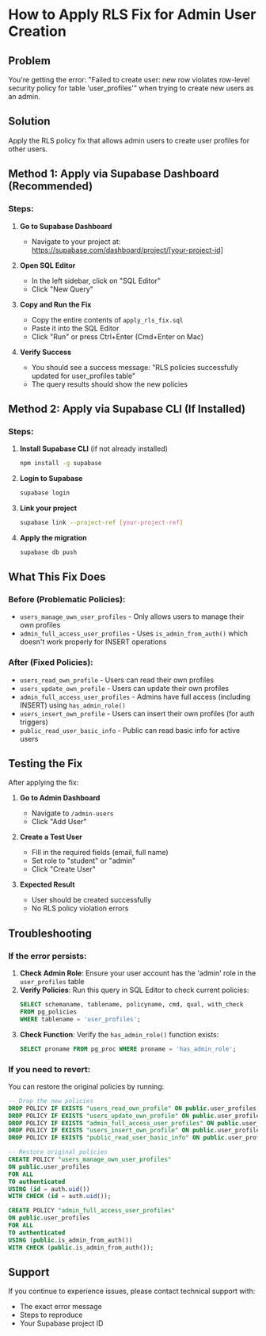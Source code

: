 # How to Apply RLS Fix for Admin User Creation

## Problem
You're getting the error: "Failed to create user: new row violates row-level security policy for table 'user_profiles'" when trying to create new users as an admin.

## Solution
Apply the RLS policy fix that allows admin users to create user profiles for other users.

## Method 1: Apply via Supabase Dashboard (Recommended)

### Steps:
1. **Go to Supabase Dashboard**
   - Navigate to your project at: https://supabase.com/dashboard/project/[your-project-id]

2. **Open SQL Editor**
   - In the left sidebar, click on "SQL Editor"
   - Click "New Query"

3. **Copy and Run the Fix**
   - Copy the entire contents of `apply_rls_fix.sql`
   - Paste it into the SQL Editor
   - Click "Run" or press Ctrl+Enter (Cmd+Enter on Mac)

4. **Verify Success**
   - You should see a success message: "RLS policies successfully updated for user_profiles table"
   - The query results should show the new policies

## Method 2: Apply via Supabase CLI (If Installed)

### Steps:
1. **Install Supabase CLI** (if not already installed)
   ```bash
   npm install -g supabase
   ```

2. **Login to Supabase**
   ```bash
   supabase login
   ```

3. **Link your project**
   ```bash
   supabase link --project-ref [your-project-ref]
   ```

4. **Apply the migration**
   ```bash
   supabase db push
   ```

## What This Fix Does

### Before (Problematic Policies):
- `users_manage_own_user_profiles` - Only allows users to manage their own profiles
- `admin_full_access_user_profiles` - Uses `is_admin_from_auth()` which doesn't work properly for INSERT operations

### After (Fixed Policies):
- `users_read_own_profile` - Users can read their own profiles
- `users_update_own_profile` - Users can update their own profiles  
- `admin_full_access_user_profiles` - Admins have full access (including INSERT) using `has_admin_role()`
- `users_insert_own_profile` - Users can insert their own profiles (for auth triggers)
- `public_read_user_basic_info` - Public can read basic info for active users

## Testing the Fix

After applying the fix:

1. **Go to Admin Dashboard**
   - Navigate to `/admin-users`
   - Click "Add User"

2. **Create a Test User**
   - Fill in the required fields (email, full name)
   - Set role to "student" or "admin"
   - Click "Create User"

3. **Expected Result**
   - User should be created successfully
   - No RLS policy violation errors

## Troubleshooting

### If the error persists:
1. **Check Admin Role**: Ensure your user account has the 'admin' role in the `user_profiles` table
2. **Verify Policies**: Run this query in SQL Editor to check current policies:
   ```sql
   SELECT schemaname, tablename, policyname, cmd, qual, with_check 
   FROM pg_policies 
   WHERE tablename = 'user_profiles';
   ```
3. **Check Function**: Verify the `has_admin_role()` function exists:
   ```sql
   SELECT proname FROM pg_proc WHERE proname = 'has_admin_role';
   ```

### If you need to revert:
You can restore the original policies by running:
```sql
-- Drop the new policies
DROP POLICY IF EXISTS "users_read_own_profile" ON public.user_profiles;
DROP POLICY IF EXISTS "users_update_own_profile" ON public.user_profiles;
DROP POLICY IF EXISTS "admin_full_access_user_profiles" ON public.user_profiles;
DROP POLICY IF EXISTS "users_insert_own_profile" ON public.user_profiles;
DROP POLICY IF EXISTS "public_read_user_basic_info" ON public.user_profiles;

-- Restore original policies
CREATE POLICY "users_manage_own_user_profiles"
ON public.user_profiles
FOR ALL
TO authenticated
USING (id = auth.uid())
WITH CHECK (id = auth.uid());

CREATE POLICY "admin_full_access_user_profiles"
ON public.user_profiles
FOR ALL
TO authenticated
USING (public.is_admin_from_auth())
WITH CHECK (public.is_admin_from_auth());
```

## Support
If you continue to experience issues, please contact technical support with:
- The exact error message
- Steps to reproduce
- Your Supabase project ID
